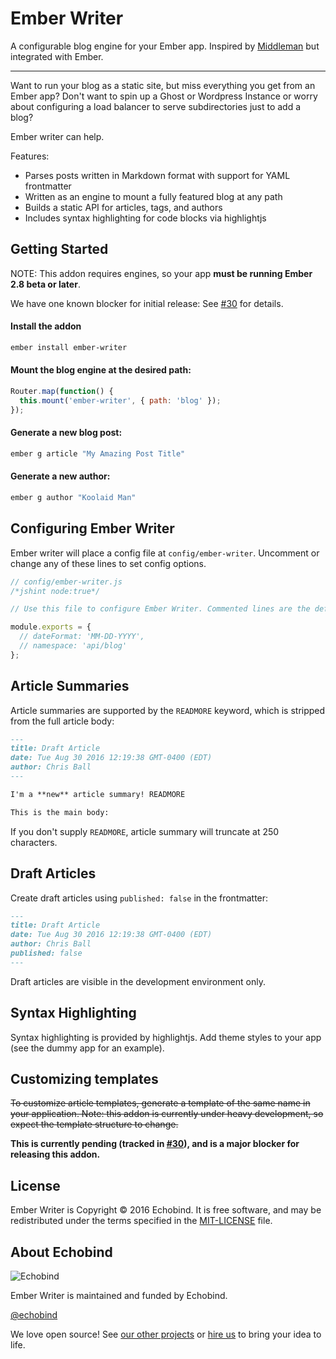 # Ember Writer

A configurable blog engine for your Ember app. Inspired by [Middleman](https://middlemanapp.com/) but integrated with Ember.

---

Want to run your blog as a static site, but miss everything you get from an Ember app? Don't want to spin up a Ghost or Wordpress Instance or worry about configuring a load balancer to serve subdirectories just to add a blog?

Ember writer can help.

Features:
* Parses posts written in Markdown format with support for YAML frontmatter
* Written as an engine to mount a fully featured blog at any path
* Builds a static API for articles, tags, and authors
* Includes syntax highlighting for code blocks via highlightjs

## Getting Started

NOTE: This addon requires engines, so your app **must be running Ember 2.8 beta or later**.

We have one known blocker for initial release: See [#30](https://github.com/echobind/ember-writer/issues/30) for details.

#### Install the addon
```sh
ember install ember-writer
```

#### Mount the blog engine at the desired path:
```js
Router.map(function() {
  this.mount('ember-writer', { path: 'blog' });
});
```

#### Generate a new blog post:
```sh
ember g article "My Amazing Post Title"
```

#### Generate a new author:
```sh
ember g author "Koolaid Man"
```

## Configuring Ember Writer
Ember writer will place a config file at `config/ember-writer`. Uncomment or change any of these lines to set config options.

```js
// config/ember-writer.js
/*jshint node:true*/

// Use this file to configure Ember Writer. Commented lines are the defaults.

module.exports = {
  // dateFormat: 'MM-DD-YYYY',
  // namespace: 'api/blog'
};
```

## Article Summaries
Article summaries are supported by the `READMORE` keyword, which is stripped
from the full article body:

```md
---
title: Draft Article
date: Tue Aug 30 2016 12:19:38 GMT-0400 (EDT)
author: Chris Ball
---

I'm a **new** article summary! READMORE

This is the main body:
```

If you don't supply `READMORE`, article summary will truncate at 250 characters.

## Draft Articles
Create draft articles using `published: false` in the frontmatter:

```md
---
title: Draft Article
date: Tue Aug 30 2016 12:19:38 GMT-0400 (EDT)
author: Chris Ball
published: false
---
```

Draft articles are visible in the development environment only.

## Syntax Highlighting
Syntax highlighting is provided by highlightjs. Add theme styles to your app (see the dummy app for an example).

## Customizing templates
~~To customize article templates, generate a template of the same name in your application. Note: this addon is currently under heavy development, so expect the template structure to change.~~

**This is currently pending (tracked in [#30](https://github.com/echobind/ember-writer/issues/30)), and is a major blocker for releasing this addon.**

## License

Ember Writer is Copyright &copy; 2016 Echobind. It is free software, and may be
redistributed under the terms specified in the [MIT-LICENSE][MIT] file.

## About Echobind

![Echobind](https://echobind.s3.amazonaws.com/images/echobind-logo-black.svg)

Ember Writer is maintained and funded by Echobind.

[@echobind](http://twitter.com/echobind)

We love open source! See [our other projects][community] or [hire us][hire] to bring your idea to life.

[community]: https://github.com/echobind
[hire]: https://echobind.com?utm_source=github
[MIT]: http://www.opensource.org/licenses/mit-license.php
